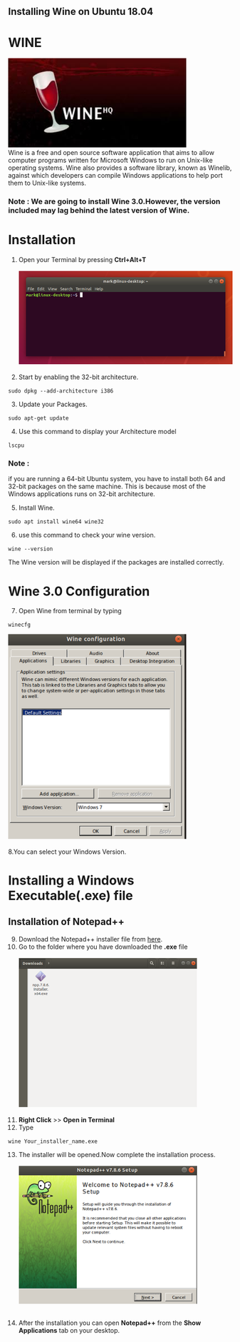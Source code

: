 ## Installing Wine on Ubuntu 18.04 
# WINE
<img src="https://github.com/Godson-Thomas/Installing-.exe-files-in-Linux-Distribution/blob/master/Images/1_Wine.jpeg" width="400">  <br>
Wine is a free and open source software application that aims to allow computer programs written for Microsoft Windows to run on Unix-like operating systems. Wine also provides a software library, known as Winelib, against which developers can compile Windows applications to help port them to Unix-like systems.
### Note : We are going to install Wine 3.0.However, the version included  may lag behind the latest version of Wine.


# Installation
1. Open your Terminal by pressing **Ctrl+Alt+T**<br><br>
<img src="https://github.com/Godson-Thomas/Installing-.exe-files-in-Linux-Distribution/blob/master/Images/2_terminal.png" width="500">  <br><br>
2. Start by enabling the 32-bit architecture.
```
sudo dpkg --add-architecture i386
```
3. Update your Packages.
```
sudo apt-get update
```
4. Use this command to display your Architecture model
```
lscpu
```
### Note :<br>
if you are running a 64-bit Ubuntu system, you have to install both 64 and 32-bit packages on the same machine. This is because most of the Windows applications runs on 32-bit architecture.

5. Install Wine.<br>

```
sudo apt install wine64 wine32
```
6. use this command to check your wine version.
```
wine --version
```
The Wine version will be displayed if the packages are installed correctly.
# Wine 3.0 Configuration
7. Open Wine from terminal by typing
```
winecfg
```
<img src="https://github.com/Godson-Thomas/Installing-.exe-files-in-Linux-Distribution/blob/master/Images/3_Wine_cfg.png" width="400">  <br><br>
8.You can select your Windows Version.
# Installing a Windows Executable(.exe) file
## Installation of Notepad++
9. Download the Notepad++ installer file from [here](https://notepad-plus-plus.org/downloads/).
10. Go to the folder where you have downloaded the **.exe** file<br><br>
<img src="https://github.com/Godson-Thomas/Installing-.exe-files-in-Linux-Distribution/blob/master/Images/4_Folder.png" width="400">  <br><br>
11. **Right Click** >> **Open in Terminal**
12. Type
```
wine Your_installer_name.exe
```
13. The installer will be opened.Now complete the installation process.<br><br>
<img src="https://github.com/Godson-Thomas/Installing-.exe-files-in-Linux-Distribution/blob/master/Images/5_Note.png" width="400">  <br><br>

14. After the installation you can open **Notepad++** from the **Show Applications** tab on your desktop.